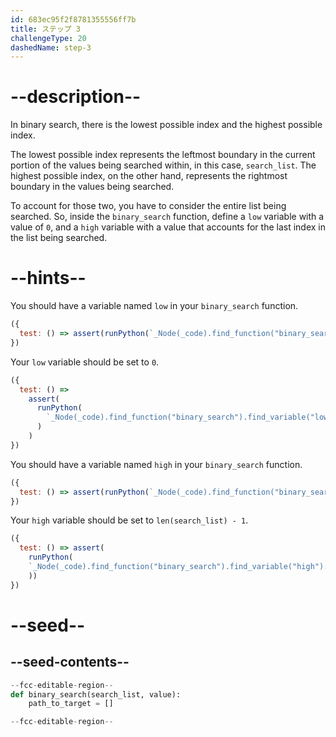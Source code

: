 ```yaml
---
id: 683ec95f2f8781355556ff7b
title: ステップ 3
challengeType: 20
dashedName: step-3
---
```


# --description--

In binary search, there is the lowest possible index and the highest possible index.

The lowest possible index represents the leftmost boundary in the current portion of the values being searched within, in this case, `search_list`. The highest possible index, on the other hand, represents the rightmost boundary in the values being searched.

To account for those two, you have to consider the entire list being searched. So, inside the `binary_search` function, define a `low` variable with a value of `0`, and a `high` variable with a value that accounts for the last index in the list being searched.

# --hints--

You should have a variable named `low` in your `binary_search` function.

```js
({
  test: () => assert(runPython(`_Node(_code).find_function("binary_search").has_variable("low")`)) 
})
```

Your `low` variable should be set to `0`.

```js
({
  test: () =>
    assert(
      runPython(
        `_Node(_code).find_function("binary_search").find_variable("low").is_equivalent("low = 0")`
      )
    )
})
```

You should have a variable named `high` in your `binary_search` function.

```js
({
  test: () => assert(runPython(`_Node(_code).find_function("binary_search").has_variable("high")`)) 
})
```

Your `high` variable should be set to `len(search_list) - 1`.

```js
({
  test: () => assert(
    runPython(
    `_Node(_code).find_function("binary_search").find_variable("high").is_equivalent("high = len(search_list) - 1")`
    ))
})
```

# --seed--

## --seed-contents--

```py
--fcc-editable-region--
def binary_search(search_list, value):
    path_to_target = []

--fcc-editable-region--
```
